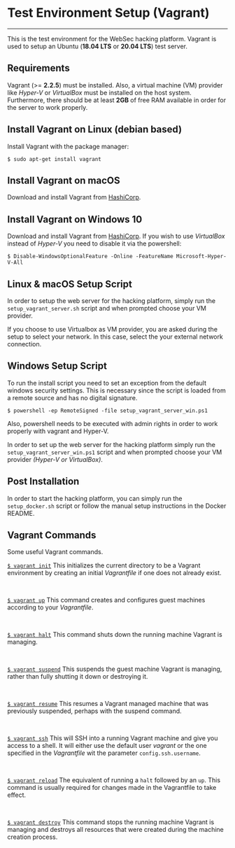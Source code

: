 # Test Environment Setup (Vagrant)
---

This is the test environment for the WebSec hacking platform. Vagrant is used to setup an Ubuntu (**18.04 LTS** or **20.04 LTS**) test server.

## Requirements
Vagrant (>= **2.2.5**) must be installed. Also, a virtual machine (VM) provider like *Hyper-V* or *VirtualBox* must be installed on the host system. Furthermore, there should be at least **2GB** of free RAM available in order for the server to work properly.

## Install Vagrant on Linux (debian based)

Install Vagrant with the package manager:

```shell
$ sudo apt-get install vagrant
```

## Install Vagrant on macOS

Download and install Vagrant from [HashiCorp](https://www.vagrantup.com/downloads.html).

## Install Vagrant on Windows 10

Download and install Vagrant from [HashiCorp](https://www.vagrantup.com/downloads.html).
If you wish to use *VirtualBox* instead of *Hyper-V* you need to disable it via the powershell:

```shell
$ Disable-WindowsOptionalFeature -Online -FeatureName Microsoft-Hyper-V-All
```

## Linux & macOS Setup Script

In order to setup the web server for the hacking platform, simply run the ```setup_vagrant_server.sh``` script and when prompted choose your VM provider.

If you choose to use Virtualbox as VM provider, you are asked during the setup to select your network. In this case, select the your external network connection.

## Windows Setup Script 

To run the install script you need to set an exception from the default windows security settings. This is necessary since the script is loaded from a remote source and has no digital signature.

```shell
$ powershell -ep RemoteSigned -file setup_vagrant_server_win.ps1
```
Also, powershell needs to be executed with admin rights in order to work properly with vagrant and Hyper-V.

In order to set up the web server for the hacking platform simply run the ```setup_vagrant_server_win.ps1``` script and when prompted choose your VM provider *(Hyper-V or VirtualBox)*.

## Post Installation

In order to start the hacking platform, you can simply run the ```setup_docker.sh``` script or follow the manual setup instructions in the Docker README.

## Vagrant Commands

Some useful Vagrant commands.

[`$ vagrant init`](https://www.vagrantup.com/docs/cli/init.html)
This initializes the current directory to be a Vagrant environment by creating an initial *Vagrantfile* if one does not already exist.

<br>

[`$ vagrant up`](https://www.vagrantup.com/docs/cli/up.html)
This command creates and configures guest machines according to your *Vagrantfile*.

<br>

[`$ vagrant halt`](https://www.vagrantup.com/docs/cli/halt.html)
This command shuts down the running machine Vagrant is managing.

<br>

[`$ vagrant suspend`](https://www.vagrantup.com/docs/cli/suspend.html)
This suspends the guest machine Vagrant is managing, rather than fully shutting it down or destroying it.

<br>

[`$ vagrant resume`](https://www.vagrantup.com/docs/cli/resume.html) 
This resumes a Vagrant managed machine that was previously suspended, perhaps with the suspend command.

<br>

[`$ vagrant ssh`](https://www.vagrantup.com/docs/cli/ssh.html) 
This will SSH into a running Vagrant machine and give you access to a shell. It will either use the default user *vagrant* or the one specified in the *Vagrantfile* wit the parameter `config.ssh.username`. 

<br>

[`$ vagrant reload`](https://www.vagrantup.com/docs/cli/reload.html) 
The equivalent of running a `halt` followed by an `up`. This command is usually required for changes made in the Vagrantfile to take effect.

<br>

[`$ vagrant destroy`](https://www.vagrantup.com/docs/cli/destroy.html) 
This command stops the running machine Vagrant is managing and destroys all resources that were created during the machine creation process. 
